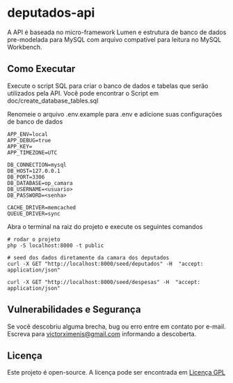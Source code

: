 # deputados-api

A API é baseada no micro-framework Lumen e estrutura de banco de dados pre-modelada para MySQL com arquivo compatível para leitura no MySQL Workbench.

## Como Executar
Execute o script SQL para criar o banco de dados e tabelas que serão utilizados pela API. Você pode encontrar o Script em doc/create_database_tables.sql

Renomeie o arquivo .env.example para .env e adicione suas configurações de banco de dados

    APP_ENV=local
    APP_DEBUG=true
    APP_KEY=
    APP_TIMEZONE=UTC

    DB_CONNECTION=mysql
    DB_HOST=127.0.0.1
    DB_PORT=3306
    DB_DATABASE=op_camara
    DB_USERNAME=<usuario>
    DB_PASSWORD=<senha>

    CACHE_DRIVER=memcached
    QUEUE_DRIVER=sync

Abra o terminal na raiz do projeto e execute os seguintes comandos

    # rodar o projeto
    php -S localhost:8000 -t public

    # seed dos dados diretamente da camara dos deputados
    curl -X GET "http://localhost:8000/seed/deputados" -H  "accept: application/json"

    curl -X GET "http://localhost:8000/seed/despesas" -H  "accept: application/json"

## Vulnerabilidades e Segurança

Se você descobriu alguma brecha, bug ou erro entre em contato por e-mail. Escreva para victorximenis@gmail.com informando a descoberta.

## Licença

Este projeto é open-source. A licença pode ser encontrada em [Licença GPL](https://github.com/OsPoliticosPontoCom/deputados-api/blob/master/LICENSE)
